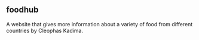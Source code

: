 ## foodhub
A website that gives more information about a variety of food from different countries
by Cleophas Kadima.
